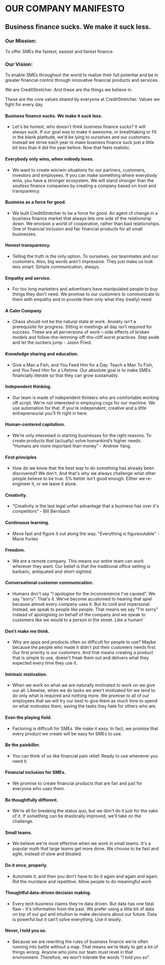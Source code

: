 # OUR COMPANY MANIFESTO

## Business finance sucks. We make it suck less.

### Our Mission:
To offer SMEs the fastest, easiest and fairest finance.

### Our Vision:
To enable SMEs throughout the world to realize their full potential and be in greater financial control through innovative financial products and services.

We are CreditStretcher. And these are the things we believe in.

These are the core values shared by everyone at CreditStretcher. Values we fight for every day.


#### Business finance sucks. We make it suck less.
* Let's be honest, who doesn't think business finance sucks? It will always suck. If our goal was to make it awesome, or breathtaking or fill in the blank platitude, we'd be lying to ourselves and our customers. Instead we strive each year to make business finance suck just a little bit less than it did the year before. Now that feels realistic.

#### Everybody only wins, when nobody loses.
* We want to create win/win situations for our partners, customers, investors and employees. If you can make something where everybody wins, you have a stronger ecosystem. We will stand stronger than the soulless finance companies by creating a company based on trust and transparency.

#### Business as a force for good.
* We built CreditStretcher to be a force for good. An agent of change in a business finance market that always lets one side of the relationship down. We envision a world of cooperation, rather than bad relationships. One of financial inclusion and fair financial products for all small businesses.

#### Honest transparency.
* Telling the truth is the only option. To ourselves, our teammates and our customers. Also, big words aren't impressive. They just make us look less smart. Simple communication, always.

#### Empathy and service.
* For too long marketers and advertisers have manipulated people to buy things they don't need. We promise to our customers to communicate to them with empathy and to provide them only what they (really) need.

#### A Calm Company
* Chaos should not be the natural state at work. Anxiety isn’t a prerequisite for progress. Sitting in meetings all day isn’t required for success. These are all perversions of work — side effects of broken models and follow-the-lemming-off-the-cliff worst practices. Step aside and let the suckers jump - Jason Fried.

#### Knowledge sharing and education.
* Give a Man a Fish, and You Feed Him for a Day. Teach a Man To Fish, and You Feed Him for a Lifetime. Our absolute goal is to make SMEs financially literate so that they can grow sustainably.

#### Independent thinking.
* Our team is made of independent thinkers who are comfortable working off script. We're not interested in employing cogs for our machine. We use automation for that. If you're independent, creative and a little entrepreneurial you'll fit right in here.

#### Human-centered capitalism.
* We're only interested in starting businesses for the right reasons. To create products that (actually) solve humankind’s higher needs. "Humans are more important than money" - Andrew Yang.

#### First principles
* How do we know that the best way to do something has already been discovered? We don't. And that's why we always challenge what other people believe to be true. 5% better isn't good enough. Either we re-engineer it, or we leave it alone.

#### Creativity.
* "Creativity is the last legal unfair advantage that a business has over it's competitors" - Bill Bernbach

#### Continuous learning.
* Move fast and figure it out along the way. "Everything is figureoutable" - Marie Forleo

#### Freedom. 
* We are a remote company. This means our entire team can work wherever they want. Our belief is that the traditional office setting is barbaric, antiquated and short-sighted.

#### Conversational customer communication.
* Humans don't say "I apologise for the inconvenience I've caused". We say "sorry". That's it. We've become acustomed to hearing that spiel because almost every company uses it. But its cold and impersonal. Instead, we speak to people like people. That means we say "I'm sorry" instead of apologising on behalf of the company and we speak to customers like we would to a person in the street. Like a human!

#### Don’t make me think.
* Why are apps and products often so difficult for people to use? Maybe because the people who made it didn't put their customers needs first. Our first priority is our customers. And that means creating a product that is simple to use, doesn't freak them out and delivers what they expected every time they use it.

#### Intrinsic motivation.
* When we work on what we are naturally motivated to work on we give our all. Likewise, when we do tasks we aren't motivated for we tend to do only what is required and nothing more. We promise to all of our employees that we will try our best to give them as much time to spend on what motivates them, saving the tasks they hate for others who are.

#### Even the playing field.
* Factoring is difficult for SMEs. We make it easy. In fact, we promise that every product we create will be easy for SMEs to use.

#### Be the painkiller.
* You can think of us like financial pain relief. Ready to use whenever you need it.

#### Financial inclusion for SMEs.
* We promise to create financial products that are fair and just for everyone who uses them.

#### Be thoughtfully different.
* We're all for breaking the status quo, but we don't do it just for the sake of it. If something can be drastically improved, we'll take on the challenge. 

#### Small teams.
* We believe we're most effective when we work in small teams. It's a popular myth that large teams get more done. We choose to be fast and agile, instead of slow and bloated. 

#### Do it once, properly.
* Automate it, and then you don't have to do it again and again and again. Rid the mundane and repetitive. Allow people to do meaningful work.

#### Thoughtful data-driven decision making.
* Every tech business claims they're data driven. But data has one fatal flaw - it's information from the past. We prefer using a little bit of data on top of our gut and intuition to make decisions about our future. Data is powerful but it can't solve everything. Use it wisely.

#### Never, I told you so.
* Because we are rewriting the rules of business finance we're often running into battle without a map. That means we're likely to get a lot of things wrong. Anyone who joins our team must revel in that environment. Therefore, we won't tolerate the words "I told you so".
